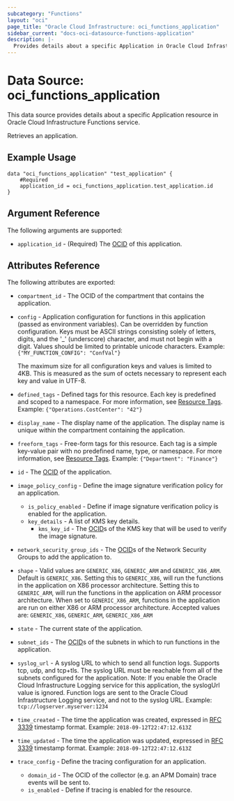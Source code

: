 ```yaml
---
subcategory: "Functions"
layout: "oci"
page_title: "Oracle Cloud Infrastructure: oci_functions_application"
sidebar_current: "docs-oci-datasource-functions-application"
description: |-
  Provides details about a specific Application in Oracle Cloud Infrastructure Functions service
---
```


# Data Source: oci_functions_application
This data source provides details about a specific Application resource in Oracle Cloud Infrastructure Functions service.

Retrieves an application.

## Example Usage

```hcl
data "oci_functions_application" "test_application" {
	#Required
	application_id = oci_functions_application.test_application.id
}
```

## Argument Reference

The following arguments are supported:

* `application_id` - (Required) The [OCID](https://docs.cloud.oracle.com/iaas/Content/General/Concepts/identifiers.htm) of this application. 


## Attributes Reference

The following attributes are exported:

* `compartment_id` - The OCID of the compartment that contains the application. 
* `config` - Application configuration for functions in this application (passed as environment variables). Can be overridden by function configuration. Keys must be ASCII strings consisting solely of letters, digits, and the '_' (underscore) character, and must not begin with a digit. Values should be limited to printable unicode characters.  Example: `{"MY_FUNCTION_CONFIG": "ConfVal"}`

	The maximum size for all configuration keys and values is limited to 4KB. This is measured as the sum of octets necessary to represent each key and value in UTF-8. 
* `defined_tags` - Defined tags for this resource. Each key is predefined and scoped to a namespace. For more information, see [Resource Tags](https://docs.cloud.oracle.com/iaas/Content/General/Concepts/resourcetags.htm).  Example: `{"Operations.CostCenter": "42"}` 
* `display_name` - The display name of the application. The display name is unique within the compartment containing the application. 
* `freeform_tags` - Free-form tags for this resource. Each tag is a simple key-value pair with no predefined name, type, or namespace. For more information, see [Resource Tags](https://docs.cloud.oracle.com/iaas/Content/General/Concepts/resourcetags.htm).  Example: `{"Department": "Finance"}` 
* `id` - The [OCID](https://docs.cloud.oracle.com/iaas/Content/General/Concepts/identifiers.htm) of the application. 
* `image_policy_config` - Define the image signature verification policy for an application. 
	* `is_policy_enabled` - Define if image signature verification policy is enabled for the application. 
	* `key_details` - A list of KMS key details.
		* `kms_key_id` - The [OCID](https://docs.cloud.oracle.com/iaas/Content/General/Concepts/identifiers.htm)s of the KMS key that will be used to verify the image signature. 
* `network_security_group_ids` - The [OCID](https://docs.cloud.oracle.com/iaas/Content/General/Concepts/identifiers.htm)s of the Network Security Groups to add the application to. 
* `shape` - Valid values are `GENERIC_X86`, `GENERIC_ARM` and `GENERIC_X86_ARM`. Default is `GENERIC_X86`. Setting this to `GENERIC_X86`, will run the functions in the application on X86 processor architecture. Setting this to `GENERIC_ARM`, will run the functions in the application on ARM processor architecture. When set to `GENERIC_X86_ARM`, functions in the application are run on either X86 or ARM processor architecture. Accepted values are: `GENERIC_X86`, `GENERIC_ARM`, `GENERIC_X86_ARM` 
* `state` - The current state of the application. 
* `subnet_ids` - The [OCID](https://docs.cloud.oracle.com/iaas/Content/General/Concepts/identifiers.htm)s of the subnets in which to run functions in the application. 
* `syslog_url` - A syslog URL to which to send all function logs. Supports tcp, udp, and tcp+tls. The syslog URL must be reachable from all of the subnets configured for the application. Note: If you enable the Oracle Cloud Infrastructure Logging service for this application, the syslogUrl value is ignored. Function logs are sent to the Oracle Cloud Infrastructure Logging service, and not to the syslog URL.  Example: `tcp://logserver.myserver:1234` 
* `time_created` - The time the application was created, expressed in [RFC 3339](https://tools.ietf.org/html/rfc3339) timestamp format.  Example: `2018-09-12T22:47:12.613Z` 
* `time_updated` - The time the application was updated, expressed in [RFC 3339](https://tools.ietf.org/html/rfc3339) timestamp format. Example: `2018-09-12T22:47:12.613Z` 
* `trace_config` - Define the tracing configuration for an application. 
	* `domain_id` - The OCID of the collector (e.g. an APM Domain) trace events will be sent to.  
	* `is_enabled` - Define if tracing is enabled for the resource. 

